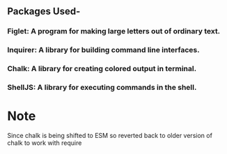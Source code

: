## Packages Used-
### Figlet: A program for making large letters out of ordinary text.
### Inquirer: A library for building command line interfaces.
### Chalk: A library for creating colored output in terminal.
### ShellJS: A library for executing commands in the shell.

# Note

Since chalk is being shifted to ESM so reverted back to older version of chalk to work with require